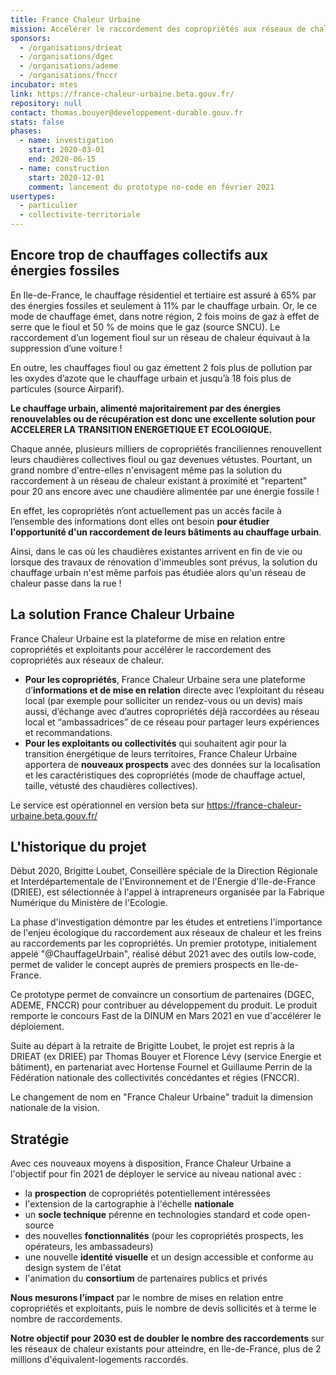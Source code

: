 ```yaml
---
title: France Chaleur Urbaine
mission: Accélérer le raccordement des copropriétés aux réseaux de chaleur
sponsors:
  - /organisations/drieat
  - /organisations/dgec
  - /organisations/ademe
  - /organisations/fnccr
incubator: mtes
link: https://france-chaleur-urbaine.beta.gouv.fr/
repository: null
contact: thomas.bouyer@developpement-durable.gouv.fr
stats: false
phases:
  - name: investigation
    start: 2020-03-01
    end: 2020-06-15
  - name: construction
    start: 2020-12-01
    comment: lancement du prototype no-code en février 2021
usertypes:
  - particulier
  - collectivite-territoriale
---
```

## Encore trop de chauffages collectifs aux énergies fossiles

En Ile-de-France, le chauffage résidentiel et tertiaire est assuré à 65% par des énergies fossiles et seulement à 11% par le chauffage urbain. Or, le ce mode de chauffage émet, dans notre région, 2 fois moins de gaz à effet de serre que le fioul et 50 % de moins que le gaz (source SNCU). Le raccordement d’un logement fioul sur un réseau de chaleur équivaut à la suppression d’une voiture !

En outre, les chauffages fioul ou gaz émettent 2 fois plus de pollution par les oxydes d’azote que le chauffage urbain et jusqu’à 18 fois plus de particules (source Airparif). 

**Le chauffage urbain, alimenté majoritairement par des énergies renouvelables ou de récupération est donc une excellente solution pour ACCELERER LA TRANSITION ENERGETIQUE ET ECOLOGIQUE.**

Chaque année, plusieurs milliers de copropriétés franciliennes renouvellent leurs chaudières collectives fioul ou gaz devenues vétustes. Pourtant, un grand nombre d'entre-elles n'envisagent même pas la solution du raccordement à un réseau de chaleur existant à proximité et "repartent" pour 20 ans encore avec une chaudière alimentée par une énergie fossile !

En effet, les copropriétés n’ont actuellement pas un accès facile à l’ensemble des informations dont elles ont besoin **pour étudier l'opportunité d'un raccordement de leurs bâtiments au chauffage urbain**. 

Ainsi, dans le cas où les chaudières existantes arrivent en fin de vie ou lorsque des travaux de rénovation d'immeubles sont prévus, la solution du chauffage urbain n'est même parfois pas étudiée alors qu'un réseau de chaleur passe dans la rue !

## La solution France Chaleur Urbaine

France Chaleur Urbaine est la plateforme de mise en relation entre copropriétés et exploitants pour accélérer le raccordement des copropriétés aux réseaux de chaleur.

* **Pour les copropriétés**, France Chaleur Urbaine sera une plateforme d’**informations et de mise en relation** directe avec l’exploitant du réseau local (par exemple pour solliciter un rendez-vous ou un devis) mais aussi, d’échange avec d’autres copropriétés déjà raccordées au réseau local et “ambassadrices” de ce réseau pour partager leurs expériences et recommandations.
* **Pour les exploitants ou collectivités** qui souhaitent agir pour la transition énergétique de leurs territoires, France Chaleur Urbaine apportera de **nouveaux prospects** avec des données sur la localisation et les caractéristiques des copropriétés (mode de chauffage actuel, taille, vétusté des chaudières collectives).

Le service est opérationnel en version beta sur https://france-chaleur-urbaine.beta.gouv.fr/

## L'historique du projet

Début 2020, Brigitte Loubet, Conseillère spéciale de la Direction Régionale et Interdépartementale de l'Environnement et de l'Energie d'Ile-de-France (DRIEE), est sélectionnée à l'appel à intrapreneurs organisée par la Fabrique Numérique du Ministère de l'Ecologie.

La phase d'investigation démontre par les études et entretiens l'importance de l'enjeu écologique du raccordement aux réseaux de chaleur et les freins au raccordements par les copropriétés. Un premier prototype, initialement appelé "@ChauffageUrbain", réalisé début 2021 avec des outils low-code, permet de valider le concept auprès de premiers prospects en Ile-de-France.  

Ce prototype permet de convaincre un consortium de partenaires (DGEC, ADEME, FNCCR) pour contribuer au développement du produit. Le produit remporte le concours Fast de la DINUM en Mars 2021 en vue d'accélérer le déploiement. 

Suite au départ à la retraite de Brigitte Loubet, le projet est repris à la DRIEAT (ex DRIEE) par Thomas Bouyer et Florence Lévy (service Energie et bâtiment), en partenariat avec Hortense Fournel et Guillaume Perrin de la Fédération nationale des collectivités concédantes et régies (FNCCR).

Le changement de nom en "France Chaleur Urbaine" traduit la dimension nationale de la vision.

## Stratégie

Avec ces nouveaux moyens à disposition, France Chaleur Urbaine a l'objectif pour fin 2021 de déployer le service au niveau national avec : 

* la **prospection** de copropriétés potentiellement intéressées
* l'extension de la cartographie à l'échelle **nationale**
* un **socle technique** pérenne en technologies standard et code open-source
* des nouvelles **fonctionnalités** (pour les copropriétés prospects, les opérateurs, les ambassadeurs)
* une nouvelle **identité visuelle** et un design accessible et conforme au design system de l'état
* l'animation du **consortium** de partenaires publics et privés

**Nous mesurons l’impact** par le nombre de mises en relation entre copropriétés et exploitants, puis le nombre de devis sollicités et à terme le nombre de raccordements.

**Notre objectif pour 2030 est de doubler le nombre des raccordements** sur les réseaux de chaleur existants pour atteindre, en Ile-de-France, plus de 2 millions d'équivalent-logements raccordés.